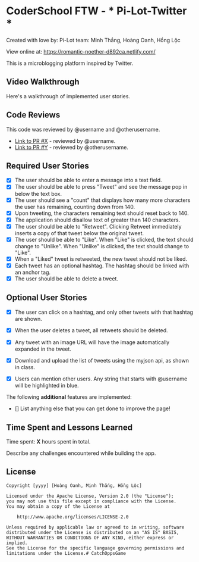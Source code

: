 
# CoderSchool FTW - * Pi-Lot-Twitter *

Created with love by: Pi-Lot team: Minh Thắng, Hoàng Oanh, Hồng Lộc 

View online at: https://romantic-noether-d892ca.netlify.com/
  
This is a microblogging platform inspired by Twitter.  

## Video Walkthrough

Here's a walkthrough of implemented user stories.

## Code Reviews

This code was reviewed by @username and @otherusername. 

* [Link to PR #X](#) - reviewed by @username.
* [Link to PR #Y](#) - reviewed by @otherusername.   


## Required User Stories
- [x] The user should be able to enter a message into a text field.
- [x] The user should be able to press "Tweet" and see the message pop in below the text box.
- [x] The user should see a "count" that displays how many more characters the user has remaining, counting down from 140.
- [x] Upon tweeting, the characters remaining text should reset back to 140.
- [x] The application should disallow text of greater than 140 characters.
- [x] The user should be able to "Retweet". Clicking Retweet immediately inserts a copy of that tweet below the original tweet.
- [x] The user should be able to "Like". When "Like" is clicked, the text should change to "Unlike". When "Unlike" is clicked, the text should change to "Like".
- [x] When a "Liked" tweet is retweeted, the new tweet should not be liked.
- [x] Each tweet has an optional hashtag. The hashtag should be linked with an anchor tag.
- [x] The user should be able to delete a tweet.

## Optional User Stories

- [x] The user can click on a hashtag, and only other tweets with that hashtag are shown.
- [x] When the user deletes a tweet, all retweets should be deleted.
- [x] Any tweet with an image URL will have the image automatically expanded in the tweet.
- [x] Download and upload the list of tweets using the myjson api, as shown in class.
- [x] Users can mention other users. Any string that starts with @username will be highlighted in blue.


The following **additional** features are implemented:

* [] List anything else that you can get done to improve the page!

## Time Spent and Lessons Learned

Time spent: **X** hours spent in total.

Describe any challenges encountered while building the app.

## License

    Copyright [yyyy] [Hoàng Oanh, Minh Thắng, Hồng Lộc]

    Licensed under the Apache License, Version 2.0 (the "License");
    you may not use this file except in compliance with the License.
    You may obtain a copy of the License at

        http://www.apache.org/licenses/LICENSE-2.0

    Unless required by applicable law or agreed to in writing, software
    distributed under the License is distributed on an "AS IS" BASIS,
    WITHOUT WARRANTIES OR CONDITIONS OF ANY KIND, either express or implied.
    See the License for the specific language governing permissions and
    limitations under the License.# CatchOppsGame